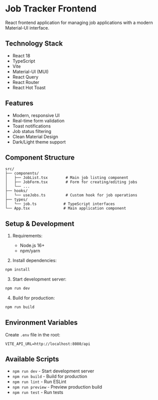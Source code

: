 # Job Tracker Frontend

React frontend application for managing job applications with a modern Material-UI interface.

## Technology Stack

- React 18
- TypeScript
- Vite
- Material-UI (MUI)
- React Query
- React Router
- React Hot Toast

## Features

- Modern, responsive UI
- Real-time form validation
- Toast notifications
- Job status filtering
- Clean Material Design
- Dark/Light theme support

## Component Structure

```
src/
├── components/
│   ├── JobList.tsx        # Main job listing component
│   ├── JobForm.tsx        # Form for creating/editing jobs
│   └── ...
├── hooks/
│   └── useJobs.ts         # Custom hook for job operations
├── types/
│   └── job.ts            # TypeScript interfaces
└── App.tsx               # Main application component
```

## Setup & Development

1. Requirements:
   - Node.js 16+
   - npm/yarn

2. Install dependencies:
```bash
npm install
```

3. Start development server:
```bash
npm run dev
```

4. Build for production:
```bash
npm run build
```

## Environment Variables

Create `.env` file in the root:
```
VITE_API_URL=http://localhost:8080/api
```

## Available Scripts

- `npm run dev` - Start development server
- `npm run build` - Build for production
- `npm run lint` - Run ESLint
- `npm run preview` - Preview production build
- `npm run test` - Run tests 